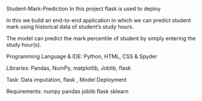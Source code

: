 Student-Mark-Prediction
In this project flask is used to deploy


In this we build an end-to-end application in which we can predict student mark using historical data of student’s study hours.

The model can predict the mark percentile of student by simply entering the study hour(s).

Programming Language & IDE: Python, HTML, CSS & Spyder

Libraries: Pandas, NumPy, matplotlib, Joblib, flask

Task: Data imputation, flask , Model Deployment

Requirements:
numpy
pandas
joblib
flask
sklearn